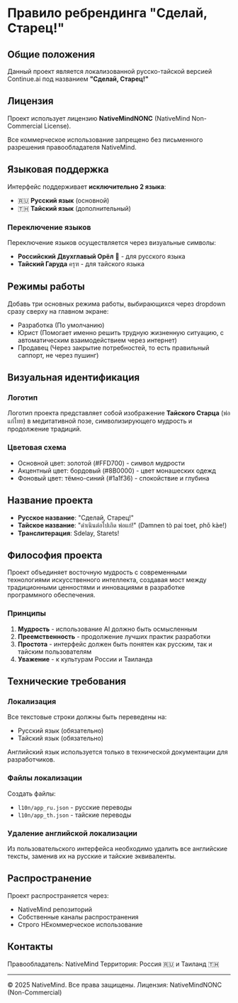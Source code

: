 # Правило ребрендинга "Сделай, Старец!"

## Общие положения

Данный проект является локализованной русско-тайской версией Continue.ai под названием **"Сделай, Старец!"**

## Лицензия

Проект использует лицензию **NativeMindNONC** (NativeMind Non-Commercial License).

Все коммерческое использование запрещено без письменного разрешения правообладателя NativeMind.

## Языковая поддержка

Интерфейс поддерживает **исключительно 2 языка**:
- 🇷🇺 **Русский язык** (основной)
- 🇹🇭 **Тайский язык** (дополнительный)

### Переключение языков

Переключение языков осуществляется через визуальные символы:
- **Российский Двухглавый Орёл** 🦅 - для русского языка
- **Тайский Гаруда** ครุฑ - для тайского языка

## Режимы работы

Добавь три основных режима работы, выбирающихся через dropdown сразу сверху на главном экране:
+ Разработка (По умолчанию)
+ Юрист (Помогает именно решить трудную жизненную ситуацию, с автоматическим взаимодействием через интернет)
+ Продавец (Через закрытие потребностей, то есть правильный саппорт, не через пушинг)

## Визуальная идентификация

### Логотип

Логотип проекта представляет собой изображение **Тайского Старца** (พ่อแก่ไทย) в медитативной позе, символизирующего мудрость и продолжение традиций.

### Цветовая схема

- Основной цвет: золотой (#FFD700) - символ мудрости
- Акцентный цвет: бордовый (#8B0000) - цвет монашеских одежд
- Фоновый цвет: тёмно-синий (#1a1f36) - спокойствие и глубина

## Название проекта

- **Русское название**: "Сделай, Старец!"
- **Тайское название**: "ดำเนินต่อไปเถิด พ่อแก่!" (Damnen tò pai toet, phǒ kàe!)
- **Транслитерация**: Sdelay, Starets!

## Философия проекта

Проект объединяет восточную мудрость с современными технологиями искусственного интеллекта, создавая мост между традиционными ценностями и инновациями в разработке программного обеспечения.

### Принципы

1. **Мудрость** - использование AI должно быть осмысленным
2. **Преемственность** - продолжение лучших практик разработки
3. **Простота** - интерфейс должен быть понятен как русским, так и тайским пользователям
4. **Уважение** - к культурам России и Таиланда

## Технические требования

### Локализация

Все текстовые строки должны быть переведены на:
- Русский язык (обязательно)
- Тайский язык (обязательно)

Английский язык используется только в технической документации для разработчиков.

### Файлы локализации

Создать файлы:
- `l10n/app_ru.json` - русские переводы
- `l10n/app_th.json` - тайские переводы

### Удаление английской локализации

Из пользовательского интерфейса необходимо удалить все английские тексты, заменив их на русские и тайские эквиваленты.

## Распространение

Проект распространяется через:
- NativeMind репозиторий
- Собственные каналы распространения
- Строго НЕкоммерческое использование

## Контакты

Правообладатель: NativeMind
Территория: Россия 🇷🇺 и Таиланд 🇹🇭

---

© 2025 NativeMind. Все права защищены.
Лицензия: NativeMindNONC (Non-Commercial)

